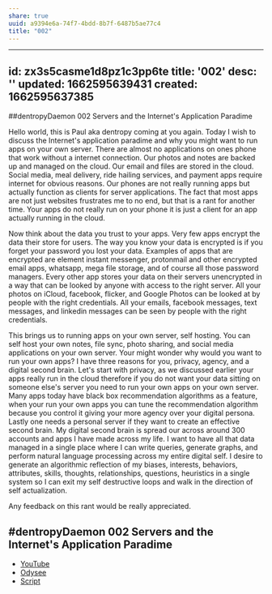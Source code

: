 ```yaml
---
share: true
uuid: a9394e6a-74f7-4bdd-8b7f-6487b5ae77c4
title: "002"
---
```


---
id: zx3s5casme1d8pz1c3pp6te
title: '002'
desc: ''
updated: 1662595639431
created: 1662595637385
---


##dentropyDaemon 002 Servers and the Internet's Application Paradime

Hello world, this is Paul aka dentropy coming at you again. Today I wish to discuss the Internet's application paradime and why you might want to run apps on your own server. There are almost no applications on ones phone that work without a internet connection. Our photos and notes are backed up and managed on the cloud. Our email and files are stored in the cloud. Social media, meal delivery, ride hailing services, and payment apps require internet for obvious reasons. Our phones are not really running apps but actually function as clients for server applications. The fact that most apps are not just websites frustrates me to no end, but that is a rant for another time. Your apps do not really run on your phone it is just a client for an app actually running in the cloud.

Now think about the data you trust to your apps. Very few apps encrypt the data their store for users. The way you know your data is encrypted is if you forget your password you lost your data. Examples of apps that are encrypted are element instant messenger, protonmail and other encrypted email apps, whatsapp, mega file storage, and of course all those password managers. Every other app stores your data on their servers unencrypted in a way that can be looked by anyone with access to the right server. All your photos on iCloud, facebook, flicker, and Google Photos can be looked at by people with the right credentials. All your emails, facebook messages, text messages, and linkedin messages can be seen by people with the right credentials. 

This brings us to running apps on your own server, self hosting. You can self host your own notes, file sync, photo sharing, and social media applications on your own server. Your might wonder why would you want to run your own apps? I have three reasons for you, privacy, agency, and a digital second brain. Let's start with privacy, as we discussed earlier your apps really run in the cloud therefore if you do not want your data sitting on someone else's server you need to run your own apps on your own server. Many apps today have black box recommendation algorithms as a feature, when your run your own apps you can tune the recommendation algorithm because you control it giving your more agency over your digital persona. Lastly one needs a personal server if they want to create an effective second brain. My digital second brain is spread our across around 300 accounts and apps I have made across my life. I want to have all that data managed in a single place where I can write queries, generate graphs, and perform natural language processing across my entire digital self. I desire to generate an algorithmic reflection of my biases, interests, behaviors, attributes, skills, thoughts, relationships, questions, heuristics in a single system so I can exit my self destructive loops and walk in the direction of self actualization.

Any feedback on this rant would be really appreciated.

## #dentropyDaemon 002 Servers and the Internet's Application Paradime

* [YouTube](https://www.youtube.com/watch?v=wkGeJJxV3a8)
* [Odysee](https://odysee.com/@dentropicPortal:1/dentropyDaemon002:8)
* [Script](/undefined)
